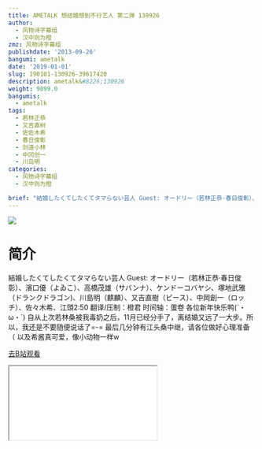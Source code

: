 ```yaml
---
title: AMETALK 想结婚想到不行艺人 第二弹 130926
author:
  - 风物诗字幕组
  - 汉中则为橙
zmz: 风物诗字幕组
publishdate: '2013-09-26'
bangumi: ametalk
date: '2019-01-01'
slug: 190101-130926-39617420
description: ametalk&#8226;130926
weight: 9899.0
bangumis:
  - ametalk
tags:
  - 若林正恭
  - 又吉直树
  - 佐佐木希
  - 春日俊彰
  - 剑道小林
  - 中冈创一
  - 川岛明
categories:
  - 风物诗字幕组
  - 汉中则为橙

brief: "結婚したくてしたくてタマらない芸人 Guest: オードリー（若林正恭·春日俊彰）、濱口優（よゐこ）、高橋茂雄（サバンナ）、ケンドーコバヤシ、塚地武雅（ドランクドラゴン)、川島明（麒麟）、又吉直樹（ピース）、中岡創一（ロッチ）、佐々木希、江頭2:50 翻译/压制：橙君 时间轴：蛋卷 各位新年快乐鸭(´・ω・`) 自从上次若林桑被我毒奶之后，11月已经分手了，离结婚又远了一大步。所以，我还是不要随便说话了=-= 最后几分钟有江头桑中继，请各位做好心理准备（ 以及希酱真可爱，像小动物一样w"
---
```

![](https://i.imgur.com/CoVAv4V.jpg)
# 简介  
結婚したくてしたくてタマらない芸人
Guest: オードリー（若林正恭·春日俊彰）、濱口優（よゐこ）、高橋茂雄（サバンナ）、ケンドーコバヤシ、塚地武雅（ドランクドラゴン)、川島明（麒麟）、又吉直樹（ピース）、中岡創一（ロッチ）、佐々木希、江頭2:50
翻译/压制：橙君 时间轴：蛋卷
各位新年快乐鸭(´・ω・`)
自从上次若林桑被我毒奶之后，11月已经分手了，离结婚又远了一大步。所以，我还是不要随便说话了=-=
最后几分钟有江头桑中继，请各位做好心理准备（
以及希酱真可爱，像小动物一样w  

[去B站观看](https://www.bilibili.com/video/av39617420/)
<div class ="resp-container"><iframe class="testiframe" src="//player.bilibili.com/player.html?aid=39617420"", scrolling="no", allowfullscreen="true" > </iframe></div> 
